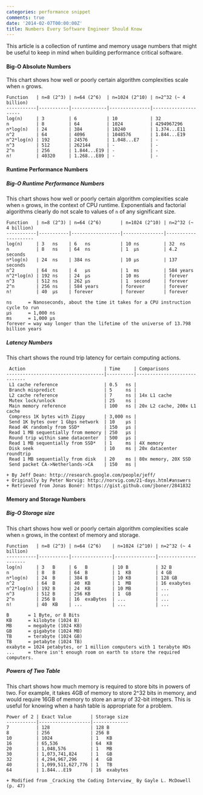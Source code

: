 ```yaml
---
categories: performance snippet
comments: true
date: '2014-02-07T00:00:00Z'
title: Numbers Every Software Engineer Should Know
---
```


This article is a collection of runtime and memory usage numbers that
might be useful to keep in mind when building performance critical software.

#### Big-O Absolute Numbers

This chart shows how well or poorly certain algorithm complexities scale
when `n` grows.

    Function   | n=8 (2^3) | n=64 (2^6)  | n=1024 (2^10) | n=2^32 (~ 4 billion)
    -----------|-----------|-------------|---------------|---------------------
    log(n)     | 3         | 6           | 10            | 32
    n          | 8         | 64          | 1024          | 4294967296
    n*log(n)   | 24        | 384         | 10240         | 1.374...E11
    n^2        | 64        | 4096        | 1048576       | 1.844...E19
    n^2*log(n) | 192       | 24576       | 1.048...E7    | -
    n^3        | 512       | 262144      | -             | -
    2^n        | 256       | 1.844...E19 | -             | -
    n!         | 40320     | 1.268...E89 | -             | -

#### Runtime Performance Numbers

##### Big-O Runtime Performance Numbers

This chart shows how well or poorly certain algorithm complexities scale when `n` grows,
in the context of CPU runtime. Exponentials and factorial algorithms clearly
do not scale to values of `n` of any significant size.

    Function   | n=8 (2^3) | n=64 (2^6)       | n=1024 (2^10) | n=2^32 (~ 4 billion)
    -----------|-----------|------------------|---------------|---------------------
    log(n)     | 3   ns    | 6   ns           | 10 ns         | 32  ns
    n          | 8   ns    | 64  ns           | 1  µs         | 4.2 seconds
    n*log(n)   | 24  ns    | 384 ns           | 10 µs         | 137 seconds
    n^2        | 64  ns    | 4   µs           | 1  ms         | 584 years
    n^2*log(n) | 192 ns    | 24  µs           | 10 ms         | forever
    n^3        | 512 ns    | 262 µs           | 1  second     | forever
    2^n        | 256 ns    | 584 years        | forever       | forever
    n!         | 40  µs    | forever          | forever       | forever

    ns      = Nanoseconds, about the time it takes for a CPU instruction cycle to run
    µs      = 1,000 ns
    ms      = 1,000 µs
    forever = way way longer than the lifetime of the universe of 13.798 billion years

##### Latency Numbers

This chart shows the round trip latency for certain computing actions.

     Action                             | Time     | Comparisons
    ------------------------------------|----------|-----------------------------
     L1 cache reference                 | 0.5   ns |
     Branch mispredict                  | 5     ns |
     L2 cache reference                 | 7     ns | 14x L1 cache
     Mutex lock/unlock                  | 25    ns |
     Main memory reference              | 100   ns | 20x L2 cache, 200x L1 cache
     Compress 1K bytes with Zippy       | 3,000 ns |
     Send 1K bytes over 1 Gbps network  | 10    µs |
     Read 4K randomly from SSD*         | 150   µs |
     Read 1 MB sequentially from memory | 250   µs |
     Round trip within same datacenter  | 500   µs |
     Read 1 MB sequentially from SSD*   | 1     ms | 4X memory
     Disk seek                          | 10    ms | 20x datacenter roundtrip
     Read 1 MB sequentially from disk   | 20    ms | 80x memory, 20X SSD
     Send packet CA->Netherlands->CA    | 150   ms |

    + By Jeff Dean: http://research.google.com/people/jeff/
    + Originally by Peter Norvig: http://norvig.com/21-days.html#answers
    + Retrieved from Jonas Bonér: https://gist.github.com/jboner/2841832

#### Memory and Storage Numbers

##### Big-O Storage size

This chart shows how well or poorly certain algorithm complexities scale when `n` grows,
in the context of memory and storage.

    Function   | n=8 (2^3) | n=64 (2^6)    | n=1024 (2^10) | n=2^32 (~ 4 billion)
    -----------|-----------|---------------|---------------|---------------------
    log(n)     | 3   B     | 6   B         | 10 B          | 32 B
    n          | 8   B     | 64  B         | 1  KB         | 4 GB
    n*log(n)   | 24  B     | 384 B         | 10 KB         | 128 GB
    n^2        | 64  B     | 40  KB        | 1  MB         | 16 exabytes
    n^2*log(n) | 192 B     | 24  KB        | 10 MB         | ...
    n^3        | 512 B     | 256 KB        | 1  GB         | ...
    2^n        | 256 B     | 16  exaBytes  | ...           | ...
    n!         | 40  KB    | ...           | ...           | ...

    B       = 1 Byte, or 8 Bits
    KB      = kilobyte (1024 B)
    MB      = megabyte (1024 KB)
    GB      = gigabyte (1024 MB)
    TB      = terabyte (1024 GB)
    TB      = petabyte (1024 TB)
    exabyte = 1024 petabytes, or 1 million computers with 1 terabyte HDs
    ...     = there isn't enough room on earth to store the required computers.

##### Powers of Two Table

This chart shows how much memory is required to store bits in powers of two. For example, it takes
4GB of memory to store 2^32 bits in memory, and would require 16GB of memory to store
an array of 32-bit integers. This is useful for knowing when a hash table is appropriate for a problem.

    Power of 2 | Exact Value       | Storage size
    -----------|-------------------|-------------
    7          | 128               | 128 B
    8          | 256               | 256 B
    10         | 1024              | 1   KB
    16         | 65,536            | 64  KB
    20         | 1,048,576         | 1   MB
    30         | 1,073,741,824     | 1   GB
    32         | 4,294,967,296     | 4   GB
    40         | 1,099,511,627,776 | 1   TB
    64         | 1.844...E19       | 16  exabytes

    + Modified from _Cracking the Coding Interview_ By Gayle L. McDowell (p. 47)

